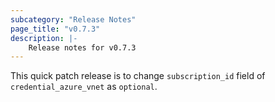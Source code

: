 ```yaml
---
subcategory: "Release Notes"
page_title: "v0.7.3"
description: |-
    Release notes for v0.7.3
---
```


This quick patch release is to change `subscription_id` field of `credential_azure_vnet` as `optional`.
